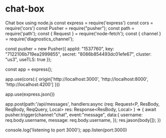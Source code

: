 # chat-box
Chat box using node.js
const express = require('express')
const cors = require('cors')
const Pusher = require("pusher");
const path = require('path');
const { Request } = require('node-fetch');
const { channel } = require('diagnostics_channel');



const pusher = new Pusher({
  appId: "1537760",
  key: "7122106b719ea2999855",
  secret: "8086b854493dc01efe67",
  cluster: "us3",
  useTLS: true
});

const app = express();

app.use(cors(:{
    origin['http://localhost:3000', 'http://localhost:8000', 'http://localhost:4200']
}))

app.use(express.json())

app.post(path:'/api/messages', handlers:async (req: Request<P, ResBody, ReqBody, ReqQuery, Local> res: Response<ResBody, Local> ) => {
    await pusher.trigger(channel:"chat", event:"message", data:{
        username: req.body.username,
        message: req.body.username,
      });
      res.jason(body[]);
})

console.log('listening to port 3000');
app.listen(port:3000)
